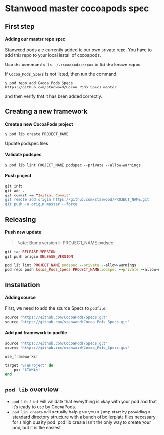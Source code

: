 

# Stanwood master cocoapods spec


## First step

#### Adding our master repo spec

Stanwood pods are currently added to our own private repo. 
You have to add this repo to your local install of cocoapods. 

Use the command `$ ls ~/.cocoapods/repos` to list the known repos.

If `Cocoa_Pods_Specs` is not listed, then run the command: 

`$ pod repo add Cocoa_Pods_Specs https://github.com/stanwood/Cocoa_Pods_Specs master`

and then verify that it has been added correctly.

## Creating a new framework

#### Create a new CocoaPods project

`$ pod lib create PROJECT_NAME`

Update podspec files

#### Validate podspec

`$ pod lib lint PROJECT_NAME.podspec --private --allow-warnings`

#### Push project

```ruby
git init
git add .
git commit -m “Initial Commit"
git remote add origin https://github.com/stanwood/PROJECT_NAME.git
git push -u origin master --force
```
## Releasing

#### Push new update

> Note: Bump version in PROJECT_NAME.podsec

```ruby
git tag RELEASE_VERSION
git push origin RELEASE_VERSION

pod lib lint PROJECT_NAME.podspec --private --allow-warnings
pod repo push Cocoa_Pods_Specs PROJECT_NAME.podspec --private --allow-warnings
```


## Installation

#### Adding source

First, we need to add the source Specs to `podfile`:

```ruby
source 'https://github.com/CocoaPods/Specs.git'
source 'https://github.com/stanwood/Cocoa_Pods_Specs.git'
```

#### Add pod framework to podfile

```ruby
source 'https://github.com/CocoaPods/Specs.git'
source 'https://github.com/stanwood/Cocoa_Pods_Specs.git'

use_frameworks!

target 'STWProject' do
    pod 'STWKit'
end
```

## `pod lib` overview

- `pod lib lint` will validate that everything is okay with your pod and that it’s ready to use by CocoaPods.
- `pod lib create` will actually help give you a jump start by providing a standard directory structure with a bunch of boilerplate files necessary for a high quality pod. pod lib create isn't the only way to create your pod, but it is the easiest.

